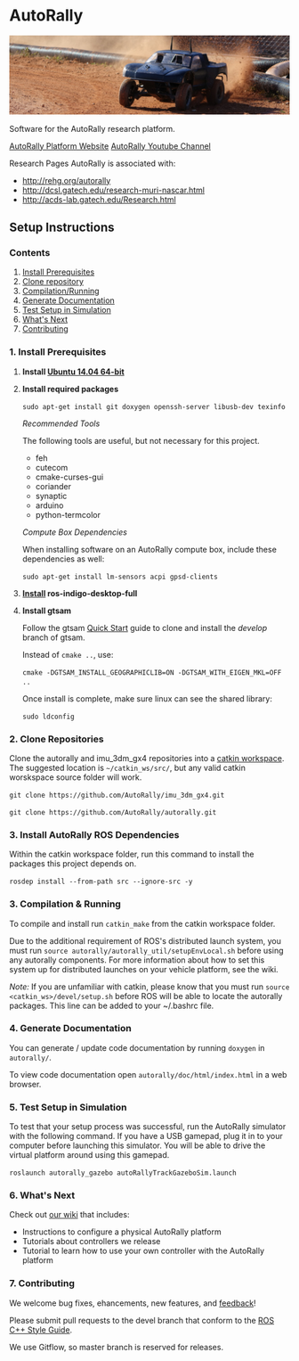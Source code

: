 # AutoRally

![alt text](doc/autorally_repo.jpg "Platform image")

Software for the AutoRally research platform.

[AutoRally Platform Website](http://autorally.github.io)
[AutoRally Youtube Channel](https://www.youtube.com/channel/UCSt0P1uqi4zU5RX2DZC_Qvg)

Research Pages AutoRally is associated with:
  * http://rehg.org/autorally
  * http://dcsl.gatech.edu/research-muri-nascar.html
  * http://acds-lab.gatech.edu/Research.html


## Setup Instructions

### Contents
1. [Install Prerequisites](#1-install-prerequisites)
2. [Clone repository](#2-clone-repository)
3. [Compilation/Running](#3-compilationrunning)
4. [Generate Documentation](#4-generate-documentation)
5. [Test Setup in Simulation](#5-test-setup-in-simulation)
5. [What's Next](#6-what's-next)
5. [Contributing](#7-Contributing)

### 1. Install Prerequisites
1. __Install [Ubuntu 14.04 64-bit](http://www.ubuntu.com)__
2. __Install required packages__

   ```sudo apt-get install git doxygen openssh-server libusb-dev texinfo```
   
   _Recommended Tools_
   
   The following tools are useful, but not necessary for this project.
   * feh
   * cutecom
   * cmake-curses-gui
   * coriander
   * synaptic
   * arduino
   * python-termcolor
   
   _Compute Box Dependencies_
   
   When installing software on an AutoRally compute box, include these dependencies as well:
   
   ```sudo apt-get install lm-sensors acpi gpsd-clients```
   
3. __[Install](http://www.ros.org/install/) ros-indigo-desktop-full__
4. __Install gtsam__

   Follow the gtsam [Quick Start](https://bitbucket.org/gtborg/gtsam/) guide to clone and install the _develop_ branch of gtsam. 

   Instead of `cmake ..`, use:

   ```cmake -DGTSAM_INSTALL_GEOGRAPHICLIB=ON -DGTSAM_WITH_EIGEN_MKL=OFF ..```

   Once install is complete, make sure linux can see the shared library:

   ```sudo ldconfig```
   
### 2. Clone Repositories

Clone the autorally and imu_3dm_gx4 repositories into a [catkin workspace](http://wiki.ros.org/catkin/workspaces). The suggested location is `~/catkin_ws/src/`, but any valid catkin worskspace source folder will work.

```git clone https://github.com/AutoRally/imu_3dm_gx4.git```

```git clone https://github.com/AutoRally/autorally.git```

### 3. Install AutoRally ROS Dependencies

Within the catkin workspace folder, run this command to install the packages this project depends on.

```rosdep install --from-path src --ignore-src -y```

### 3. Compilation & Running

To compile and install run `catkin_make` from the catkin workspace folder.

Due to the additional requirement of ROS's distributed launch system, you must run `source autorally/autorally_util/setupEnvLocal.sh` before using any autorally components. For more information about how to set this system up for distributed launches on your vehicle platform, see the wiki.

_Note:_ If you are unfamiliar with catkin, please know that you must run `source <catkin_ws>/devel/setup.sh` before ROS will be able to locate the autorally packages. This line can be added to your ~/.bashrc file.

### 4. Generate Documentation

You can generate / update code documentation by running `doxygen` in `autorally/`.

To view code documentation open `autorally/doc/html/index.html` in a web browser.

### 5. Test Setup in Simulation

To test that your setup process was successful, run the AutoRally simulator with the following command. If you have a USB gamepad, plug it in to your computer before launching this simulator. You will be able to drive the virtual platform around using this gamepad.

```roslaunch autorally_gazebo autoRallyTrackGazeboSim.launch```

### 6. What's Next

Check out [our wiki](https://github.com/AutoRally/autorally/wiki) that includes:
* Instructions to configure a physical AutoRally platform
* Tutorials about controllers we release
* Tutorial to learn how to use your own controller with the AutoRally platform

### 7. Contributing

We welcome bug fixes, ehancements, new features, and [feedback](https://github.com/AutoRally/autorally/issues)!

Please submit pull requests to the devel branch that conform to the [ROS C++ Style Guide](http://wiki.ros.org/CppStyleGuide).

We use Gitflow, so master branch is reserved for releases.